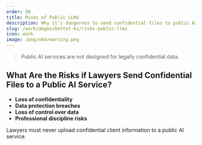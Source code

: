 ```yaml
---
order: 50
title: Risks of Public LLMs
description: Why it’s dangerous to send confidential files to public AI
slug: /work/abgeschottet-ki/risks-public-llms
icon: work
image: /png/n64/warning.png
---
```


> Public AI services are not designed for legally confidential data.

## What Are the Risks if Lawyers Send Confidential Files to a Public AI Service?

- **Loss of confidentiality**
- **Data protection breaches**
- **Loss of control over data**
- **Professional discipline risks**

Lawyers must never upload confidential client information to a public AI service.
